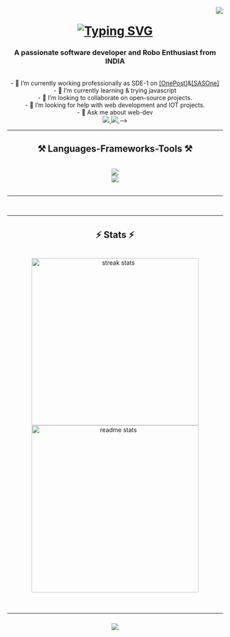 <img align="right" src="https://visitor-badge.laobi.icu/badge?page_id=prashant-ksingh.prashant-ksingh" />

<h1 align="center">
  <a href="https://git.io/typing-svg"><img src="https://readme-typing-svg.herokuapp.com?font=Fira+Code&pause=100&center=true&multiline=true&width=450&height=65&lines=Hi+There!+%F0%9F%91%8B;I'm+Prashant+k+Singh+" alt="Typing SVG" /></a>
</h1>

<h3 align="center">A passionate software developer and Robo Enthusiast from INDIA</h3>

<br/>

<div align="center">
         - 🔭 I’m currently working professionally as SDE-1 on <a href="https://onepost.sasone.in">[OnePost]</a>&<a href="https://www.sasone.in/">[SASOne]</a> <br/>
         - 🌱 I’m currently learning & trying javascript <br/>
         - 👯 I’m looking to collaborate on open-source projects. <br/>
         - 🤔 I’m looking for help with web development and IOT projects. <br/>
         - 💬 Ask me about web-dev
</div>
<div align="center"> 
  <a href="mailto:prashantkumarsingh934@gmail.com">
    <img src="https://img.shields.io/badge/Gmail-333333?style=for-the-badge&logo=gmail&logoColor=red" />
  </a>
  <a href="https://www.linkedin.com/in/prashantksingh934" target="_blank">
    <img src="https://img.shields.io/badge/LinkedIn-0077B5?style=for-the-badge&logo=linkedin&logoColor=white" target="_blank" />
  </a>
<!--   <a href="#" target="_blank">
     <img src="https://img.shields.io/badge/Portfolio-FF5722?style=for-the-badge&logo=todoist&logoColor=white" target="_blank" /> <!-- sqlite, safari, google-chrome are other good icon options --> -->
  </a>
</div>
 <hr/>
 
<h2 align="center">⚒️ Languages-Frameworks-Tools ⚒️</h2>
<br/>
<div align="center">
    <img src="https://skillicons.dev/icons?i=c,cpp,python,django,flask,mysql,arduino,vscode" /><br>
    <img src="https://skillicons.dev/icons?i=html,css,javascript,bootstrap,postman,git,github,aws" />
</div>

<br/>
<hr/>

<div align="center">
<!--   <h2>🐍 My Contributions 🐍</h2> -->
  <br>
<!--   <img src="https://github.com/prashant-ksingh/prashant-ksingh/blob/output/github-contribution-grid-snake.gif"/> -->
</div>
<!-- ![snake gif](https://github.com/prashant-ksingh/prashant-ksingh/blob/output/github-contribution-grid-snake.gif) -->

<hr/>

<h2 align="center">⚡ Stats ⚡</h2>
<br>
<div align=center>
  <img width=390 src="https://streak-stats.demolab.com/?user=prashant-ksingh&count_private=true&theme=react&border_radius=10" alt="streak stats"/>
  <img width=390 src="https://github-readme-stats.vercel.app/api?username=prashant-ksingh&count_private=true&show_icons=true&theme=react&rank_icon=github&border_radius=10" alt="readme stats" />
  <br/>
<!--   <img width=325 align="center" src="https://github-readme-stats-prashant-ksingh.vercel.app/api/top-langs/?username=prashant-ksingh&hide=HTML&langs_count=8&layout=compact&theme=react&border_radius=10&size_weight=0.5&count_weight=0.5&
    exclude_repo=github-readme-stats" alt="top langs" /> -->
</div>
<br/><br/>
<hr/>

<h3 align="center">
    <img src="https://readme-typing-svg.herokuapp.com/?font=Righteous&size=25&center=true&vCenter=true&width=500&height=70&duration=4000&lines=Thanks+for+visiting!+✌️;+Shoot+me+a+message+on+Linkedin!;I'm+always+down+to+collab+:)">
</h3>

<br/>

<!--
**prashant-ksingh/prashant-ksingh** is a ✨ _special_ ✨ repository because its `README.md` (this file) appears on your GitHub profile.

Here are some ideas to get you started:

- 🔭 I’m currently working on ...
- 🌱 I’m currently learning ...
- 👯 I’m looking to collaborate on ...
- 🤔 I’m looking for help with ...
- 💬 Ask me about ...
- 📫 How to reach me: ...
- 😄 Pronouns: ...
- ⚡ Fun fact: ...
-->
